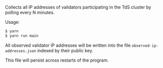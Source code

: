 Collects all IP addresses of validators participating in the TdS cluster by
polling every N minutes.

Usage:
```bash
$ yarn
$ yarn run main
```

All observed validator IP addresses will be written into the file
`observed-ip-addresses.json` indexed by their public key.

This file will persist across restarts of the program.
